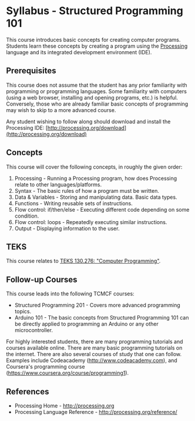 # Syllabus - Structured Programming 101

This course introduces basic concepts for creating computer
programs. Students learn these concepts by creating a program using
the [Processing](http://processing.org/) language and its integrated
development environment (IDE).

## Prerequisites

This course does not assume that the student has any prior familiarity
with programming or programming languages. Some familiarity with
computers (using a web browser, installing and opening programs, etc.)
is helpful. Conversely, those who are already familiar basic concepts
of programming may wish to skip to a more advanced course.

Any student wishing to follow along should download and install the
Processing IDE:
[http://processing.org/download](http://processing.org/download)

## Concepts

This course will cover the following concepts, in roughly the given
order:

  1. Processing - Running a Processing program, how does Processing
     relate to other languages/platforms.
  2. Syntax - The basic rules of how a program must be written.
  3. Data & Variables - Storing and manipulating data. Basic data types.
  4. Functions - Writing reusable sets of instructions.
  5. Flow control: if/then/else - Executing different code depending on
     some condition.
  6. Flow control: loops - Repeatedly executing similar instructions.
  7. Output - Displaying information to the user.

## TEKS

This course relates to
[TEKS 130.276: "Computer Programming"](http://ritter.tea.state.tx.us/rules/tac/chapter130/ch130k.html).

## Follow-up Courses

This course leads into the following TCMCF courses:

  * Structured Programming 201 - Covers more advanced programming
    topics.
  * Arduino 101 - The basic concepts from Structured Programming 101
    can be directly applied to programming an Arduino or any other
    microcontroller.

For highly interested students, there are many programming tutorials
and courses available online. There are many basic programming
tutorials on the internet. There are also several courses of study
that one can follow. Examples include Codeacademy
(http://www.codeacademy.com), and Coursera's programming course
(https://www.coursera.org/course/programming1).

## References

  * Processing Home - http://processing.org
  * Processing Language Reference - http://processing.org/reference/
